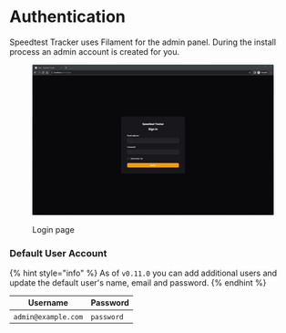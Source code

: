 # Authentication

Speedtest Tracker uses Filament for the admin panel. During the install process an admin account is created for you.

<figure><img src="../.gitbook/assets/login_screenshot.jpg" alt="Login page"><figcaption><p>Login page</p></figcaption></figure>

### Default User Account

{% hint style="info" %}
As of `v0.11.0` you can add additional users and update the default user's name, email and password.
{% endhint %}

| Username            | Password   |
| ------------------- | ---------- |
| `admin@example.com` | `password` |
